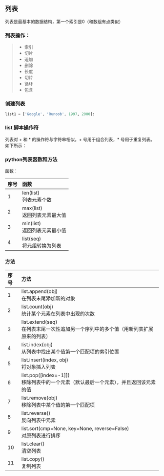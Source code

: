 ## 列表
列表是最基本的数据结构，第一个索引是0（和数组有点类似）
### 列表操作：
> * 索引
> * 切片
> * 追加
> * 删除
> * 长度
> * 切片
> * 循环
> * 包含
### 创建列表
```python
list1 = ['Google', 'Runoob', 1997, 2000]:
```
### list 脚本操作符
列表对 + 和 * 的操作符与字符串相似。+ 号用于组合列表，* 号用于重复列表。
如下所示：

### python列表函数和方法
函数：

|序号|函数|
|:---|:---|
|1|len(list)<br>列表元素个数|
|2|max(list)<br>返回列表元素最大值|
|3|min(list)<br>返回列表元素最小值|
|4|list(seq)<br>将元组转换为列表|
### 方法

|序号|方法|
|:---|:---|
|1|list.append(obj)<br>在列表末尾添加新的对象|
|2|list.count(obj)<br>统计某个元素在列表中出现的次数|
|3|list.extend(seq)<br>在列表末尾一次性追加另一个序列中的多个值（用新列表扩展原来的列表）|
|4|list.index(obj)<br>从列表中找出某个值第一个匹配项的索引位置|
|5|list.insert(index, obj)<br>将对象插入列表|
|6|list.pop([index=-1]])<br>移除列表中的一个元素（默认最后一个元素），并且返回该元素的值|
|7|list.remove(obj)<br>移除列表中某个值的第一个匹配项|
|8|list.reverse()<br>反向列表中元素|
|9|list.sort(cmp=None, key=None, reverse=False)<br>对原列表进行排序|
|10|list.clear()<br>清空列表|
|11|list.copy()<br>复制列表|
